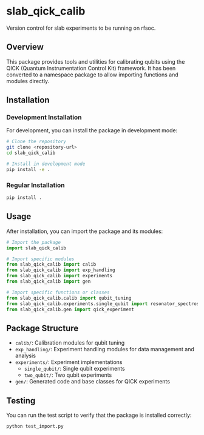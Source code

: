 # slab_qick_calib

Version control for slab experiments to be running on rfsoc.

## Overview

This package provides tools and utilities for calibrating qubits using the QICK (Quantum Instrumentation Control Kit) framework. It has been converted to a namespace package to allow importing functions and modules directly.

## Installation

### Development Installation

For development, you can install the package in development mode:

```bash
# Clone the repository
git clone <repository-url>
cd slab_qick_calib

# Install in development mode
pip install -e .
```

### Regular Installation

```bash
pip install .
```

## Usage

After installation, you can import the package and its modules:

```python
# Import the package
import slab_qick_calib

# Import specific modules
from slab_qick_calib import calib
from slab_qick_calib import exp_handling
from slab_qick_calib import experiments
from slab_qick_calib import gen

# Import specific functions or classes
from slab_qick_calib.calib import qubit_tuning
from slab_qick_calib.experiments.single_qubit import resonator_spectroscopy
from slab_qick_calib.gen import qick_experiment
```

## Package Structure

- `calib/`: Calibration modules for qubit tuning
- `exp_handling/`: Experiment handling modules for data management and analysis
- `experiments/`: Experiment implementations
  - `single_qubit/`: Single qubit experiments
  - `two_qubit/`: Two qubit experiments
- `gen/`: Generated code and base classes for QICK experiments

## Testing

You can run the test script to verify that the package is installed correctly:

```bash
python test_import.py
